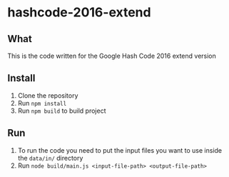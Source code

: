 # hashcode-2016-extend

## What
This is the code written for the Google Hash Code 2016 extend version

## Install

1. Clone the repository
2. Run `npm install`
3. Run `npm build` to build project
 
## Run

1. To run the code you need to put the input files you want to use inside the `data/in/` directory
2. Run `node build/main.js <input-file-path> <output-file-path>`

